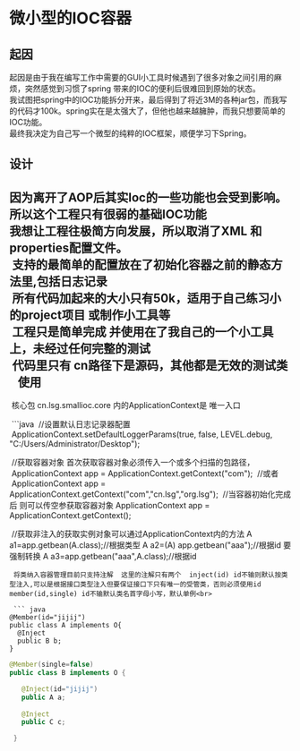 微小型的IOC容器
======================================================
起因
--------------------------------------------------
   起因是由于我在编写工作中需要的GUI小工具时候遇到了很多对象之间引用的麻烦，突然感觉到习惯了spring 带来的IOC的便利后很难回到原始的状态。<br>
  我试图把spring中的IOC功能拆分开来，最后得到了将近3M的各种jar包，而我写的代码才100k。spring实在是太强大了，但他也越来越臃肿，而我只想要简单的IOC功能。<br>
  最终我决定为自己写一个微型的纯粹的IOC框架，顺便学习下Spring。

设计
----------------------------------------------------
  因为离开了AOP后其实Ioc的一些功能也会受到影响。所以这个工程只有很弱的基础IOC功能<br>
  我想让工程往极简方向发展，所以取消了XML 和properties配置文件。<br>
  支持的最简单的配置放在了初始化容器之前的静态方法里,包括日志记录<br>
  所有代码加起来的大小只有50k，适用于自己练习小的project项目 或制作小工具等<br>
  工程只是简单完成 并使用在了我自己的一个小工具上，未经过任何完整的测试<br>
  代码里只有 cn路径下是源码，其他都是无效的测试类
  
  使用
  ---------------------------------------------------
  核心包 cn.lsg.smallioc.core 内的ApplicationContext是 唯一入口<br>
  
  ```java
  //设置默认日志记录器配置
  ApplicationContext.setDefaultLoggerParams(true, false, LEVEL.debug, "C:/Users/Administrator/Desktop");
  
  //获取容器对象 首次获取容器对象必须传入一个或多个扫描的包路径，
  ApplicationContext app = ApplicationContext.getContext("com");
  //或者
  ApplicationContext app = ApplicationContext.getContext("com","cn.lsg","org.lsg");
  //当容器初始化完成后 则可以传空参获取容器对象
  ApplicationContext app = ApplicationContext.getContext();
  
  
  //获取非注入的获取实例对象可以通过ApplicationContext内的方法
   A a1=app.getbean(A.class);//根据类型
   A a2=(A) app.getbean("aaa");//根据id 要强制转换
   A a3=app.getbean("aaa",A.class);//根据id
  
  ```
  将类纳入容器管理目前只支持注解  这里的注解只有两个  inject(id) id不输则默认按类型注入,可以是根据接口类型注入但要保证接口下只有唯一的受管类，否则必须使用id   member(id,single) id不输默认类名首字母小写，默认单例<br>
  
  ``` java
@Member(id="jijij")
public class A implements O{
    @Inject
    public B b;
}
 ```
 ``` java
 @Member(single=false)
public class B implements O {

    @Inject(id="jijij")
    public A a;
    
    @Inject
    public C c;
 
  }
  ```
  
 

